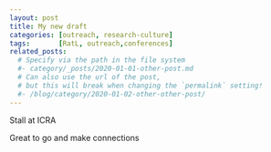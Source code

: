 ```yaml
---
layout: post
title: My new draft
categories: [outreach, research-culture]
tags:       [RatL, outreach,conferences]
related_posts:
  # Specify via the path in the file system
  #- category/_posts/2020-01-01-other-post.md
  # Can also use the url of the post,
  # but this will break when changing the `permalink` setting!
  #- /blog/category/2020-01-02-other-other-post/
---
```


Stall at ICRA 

Great to go and make connections 